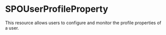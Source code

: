 
# SPOUserProfileProperty

This resource allows users to configure and monitor the profile
properties of a user.
